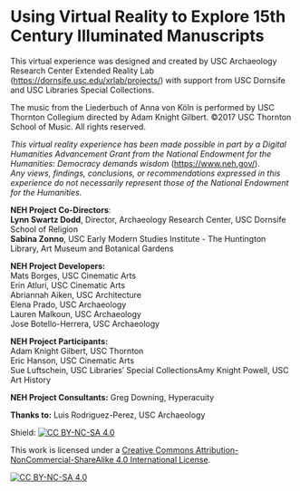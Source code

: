 # Using Virtual Reality to Explore 15th Century Illuminated Manuscripts



This virtual experience was designed and created by USC Archaeology Research Center Extended Reality Lab (https://dornsife.usc.edu/xrlab/projects/) with support from USC Dornsife and USC Libraries Special Collections. 

The music from the Liederbuch of Anna von Köln is performed by USC Thornton Collegium directed by Adam Knight Gilbert. ©2017 USC Thornton School of Music. All rights reserved.



*This virtual reality experience has been made possible in part by a Digital Humanities Advancement Grant from the National Endowment for the Humanities: Democracy demands wisdom* (https://www.neh.gov/).<br/>
*Any views, findings, conclusions, or recommendations expressed in this experience do not necessarily represent those of the National Endowment for the Humanities.*



**NEH Project Co-Directors**: <br/>
**Lynn Swartz Dodd**, Director, Archaeology Research Center, USC Dornsife School of Religion<br/>
**Sabina Zonno**, USC Early Modern Studies Institute - The Huntington Library, Art Museum and Botanical Gardens

**NEH Project Developers:**<br/>
Mats Borges, USC Cinematic Arts<br/>
Erin Atluri, USC Cinematic Arts<br/>
Abriannah Aiken, USC Architecture<br/>
Elena Prado, USC Archaeology<br/>
Lauren Malkoun, USC Archaeology<br/>
Jose Botello-Herrera, USC Archaeology<br/>

**NEH Project Participants:** <br/>
Adam Knight Gilbert, USC Thornton<br/>
Eric Hanson, USC Cinematic Arts<br/>
Sue Luftschein, USC Libraries’ Special CollectionsAmy Knight Powell, USC Art History

**NEH Project Consultants:**
Greg Downing, Hyperacuity 

**Thanks to:**
Luis Rodriguez-Perez, USC Archaeology



Shield: [![CC BY-NC-SA 4.0][cc-by-nc-sa-shield]][cc-by-nc-sa]

This work is licensed under a
[Creative Commons Attribution-NonCommercial-ShareAlike 4.0 International License][cc-by-nc-sa].

[![CC BY-NC-SA 4.0][cc-by-nc-sa-image]][cc-by-nc-sa]

[cc-by-nc-sa]: http://creativecommons.org/licenses/by-nc-sa/4.0/
[cc-by-nc-sa-image]: https://licensebuttons.net/l/by-nc-sa/4.0/88x31.png
[cc-by-nc-sa-shield]: https://img.shields.io/badge/License-CC%20BY--NC--SA%204.0-lightgrey.svg





